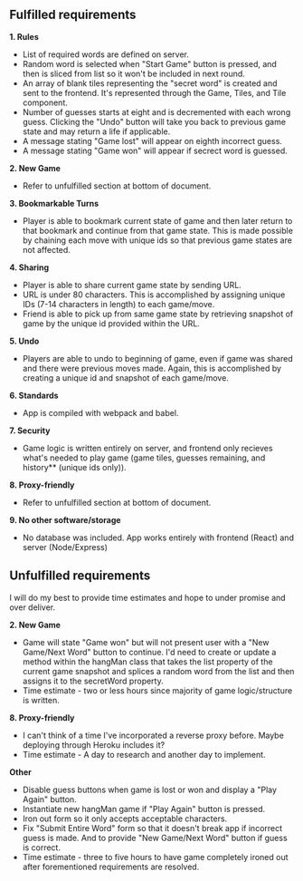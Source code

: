 ## Fulfilled requirements

__1. Rules__
* List of required words are defined on server.
* Random word is selected when "Start Game" button is pressed, and then is sliced from list so it won't be included in next round.
* An array of blank tiles representing the "secret word" is created and sent to the frontend. It's represented through the Game, Tiles, and Tile component. 
* Number of guesses starts at eight and is decremented with each wrong guess. Clicking the "Undo" button will take you back to previous game state and may return a life if applicable. 
* A message stating "Game lost" will appear on eighth incorrect guess.
* A message stating "Game won" will appear if secrect word is guessed.

__2. New Game__
* Refer to unfulfilled section at bottom of document.  

__3. Bookmarkable Turns__
* Player is able to bookmark current state of game and then later return to that bookmark and continue from that game state. This is made possible by chaining each move with unique ids so that previous game states are not affected. 

__4. Sharing__
* Player is able to share current game state by sending URL.
* URL is under 80 characters. This is accomplished by assigning unique IDs (7-14 characters in length) to each game/move.
* Friend is able to pick up from same game state by retrieving snapshot of game by the unique id provided within the URL.

__5. Undo__
* Players are able to undo to beginning of game, even if game was shared and there were previous moves made. Again, this is accomplished by creating a unique id and snapshot of each game/move. 

__6. Standards__
*  App is compiled with webpack and babel.

__7. Security__
* Game logic is written entirely on server, and frontend only recieves what's needed to play game (game tiles, guesses remaining, and history** (unique ids only)).

__8. Proxy-friendly__
* Refer to unfulfilled section at bottom of document. 

__9. No other software/storage__
* No database was included. App works entirely with frontend (React) and server (Node/Express) 


## Unfulfilled requirements

I will do my best to provide time estimates and hope to under promise and over deliver. 

__2. New Game__ 
* Game will state "Game won" but will not present user with a "New Game/Next Word" button to continue. I'd need to create or update a method within the hangMan class that takes the list property of the current game snapshot and splices a random word from the list and then assigns it to the secretWord property.
* Time estimate - two or less hours since majority of game logic/structure is written. 

__8. Proxy-friendly__
* I can't think of a time I've incorporated a reverse proxy before. Maybe deploying through Heroku includes it? 
* Time estimate - A day to research and another day to implement. 

__Other__
* Disable guess buttons when game is lost or won and display a "Play Again" button.
* Instantiate new hangMan game if "Play Again" button is pressed. 
* Iron out form so it only accepts acceptable characters.
* Fix "Submit Entire Word" form so that it doesn't break app if incorrect guess is made. And to provide "New Game/Next Word" button if guess is correct.
* Time estimate - three to five hours to have game completely ironed out after forementioned requirements are resolved. 



